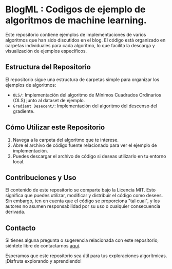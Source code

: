# BlogML : Codigos de ejemplo de algoritmos de machine learning.

Este repositorio contiene ejemplos de implementaciones de varios algoritmos que han sido discutidos en el blog. El código está organizado en carpetas individuales para cada algoritmo, lo que facilita la descarga y visualización de ejemplos específicos.

## Estructura del Repositorio

El repositorio sigue una estructura de carpetas simple para organizar los ejemplos de algoritmos:

- `OLS/`: Implementación del algoritmo de Mínimos Cuadrados Ordinarios (OLS) junto al dataset de ejemplo.
- `Gradient Desecent/`: Implementación del algoritmo del descenso del gradiente.

## Cómo Utilizar este Repositorio

1. Navega a la carpeta del algoritmo que te interese.
2. Abre el archivo de código fuente relacionado para ver el ejemplo de implementación.
3. Puedes descargar el archivo de código si deseas utilizarlo en tu entorno local.

## Contribuciones y Uso

El contenido de este repositorio se comparte bajo la Licencia MIT. Esto significa que puedes utilizar, modificar y distribuir el código como desees. Sin embargo, ten en cuenta que el código se proporciona "tal cual", y los autores no asumen responsabilidad por su uso o cualquier consecuencia derivada.

## Contacto

Si tienes alguna pregunta o sugerencia relacionada con este repositorio, siéntete libre de contactarnos [aquí](mailto:luisemavleon@gmail.com).

Esperamos que este repositorio sea útil para tus exploraciones algorítmicas. ¡Disfruta explorando y aprendiendo!
